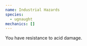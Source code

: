 ```yaml
---
name: Industrial Hazards
species:
  - ugnaught
mechanics: []
---
```

You have resistance to acid damage.
